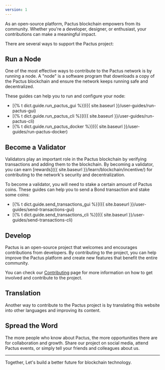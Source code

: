 ```yaml
---
version: 1
---
```


As an open-source platform, Pactus blockchain empowers from its community.
Whether you're a developer, designer, or enthusiast, your contributions can make a meaningful impact.

There are several ways to support the Pactus project:

## Run a Node

One of the most effective ways to contribute to the Pactus network is by running a node.
A "node" is a software program that downloads a copy of the Pactus blockchain and
ensure the network keeps running safe and decentralized.

These guides can help you to run and configure your node:

- [{% t dict.guide.run_pactus_gui %}]({{ site.baseurl }}/user-guides/run-pactus-gui)
- [{% t dict.guide.run_pactus_cli %}]({{ site.baseurl }}/user-guides/run-pactus-cli)
- [{% t dict.guide.run_pactus_docker %}]({{ site.baseurl }}/user-guides/run-pactus-docker)

## Become a Validator

Validators play an important role in the Pactus blockchain by verifying transactions and
adding them to the blockchain.
By becoming a validator, you can earn [rewards]({{ site.baseurl }}/learn/blockchain/incentive/)
for contributing to the network's security and decentralization.

To become a validator, you will need to stake a certain amount of Pactus coins.
These guides can help you to send a Bond transaction and stake some coins:

- [{% t dict.guide.send_transactions_gui %}]({{ site.baseurl }}/user-guides/send-transactions-gui)
- [{% t dict.guide.send_transactions_cli %}]({{ site.baseurl }}/user-guides/send-transactions-cli)

## Develop

Pactus is an open-source project that welcomes and encourages contributions from developers.
By contributing to the project, you can help improve the Pactus platform and create new features that
benefit the entire community.

You can check our [Contributing](https://github.com/pactus-project/pactus/blob/main/CONTRIBUTING.md) page
for more information on how to get involved and contribute to the project.

## Translation

Another way to contribute to the Pactus project is by translating this website into other languages and
improving its content.

## Spread the Word

The more people who know about Pactus, the more opportunities there are for collaboration and growth.
Share our project on social media, attend Pactus events, or simply tell your friends and colleagues about us.

---

Together, Let's build a better future for blockchain technology.

